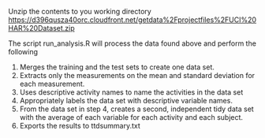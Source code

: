 

Unzip the contents to you working directory https://d396qusza40orc.cloudfront.net/getdata%2Fprojectfiles%2FUCI%20HAR%20Dataset.zip

The script run_analysis.R will process the data found above and perform the following

1. Merges the training and the test sets to create one data set.
2. Extracts only the measurements on the mean and standard deviation for each measurement. 
3. Uses descriptive activity names to name the activities in the data set
4. Appropriately labels the data set with descriptive variable names. 
5. From the data set in step 4, creates a second, independent tidy data set with the average of each variable for each activity    and each subject.
6. Exports the results to ttdsummary.txt 
